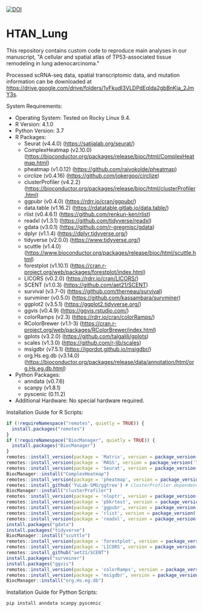 [![DOI](https://zenodo.org/badge/737005410.svg)](https://doi.org/10.5281/zenodo.15866295)

# HTAN_Lung

This repository contains custom code to reproduce main analyses in our manuscript, "A cellular and spatial atlas of TP53-associated tissue remodeling in lung adenocarcinoma."

Processed scRNA-seq data, spatial transcriptomic data, and mutation information can be downloaded at https://drive.google.com/drive/folders/1yFkudI3VLDPdEqlda2gbBnKia_2JmY3s.

System Requirements:
- Operating System: Tested on Rocky Linux 9.4.
- R Version: 4.1.0
- Python Version: 3.7
- R Packages:
  - Seurat (v4.4.0) (https://satijalab.org/seurat/)
  - ComplexHeatmap (v2.10.0) (https://bioconductor.org/packages/release/bioc/html/ComplexHeatmap.html)
  - pheatmap (v1.0.12) (https://github.com/raivokolde/pheatmap)
  - circlize (v0.4.16) (https://github.com/jokergoo/circlize)
  - clusterProfiler (v4.2.2) (https://bioconductor.org/packages/release/bioc/html/clusterProfiler.html)
  - ggpubr (v0.4.0) (https://rdrr.io/cran/ggpubr/)
  - data.table (v1.16.2) (https://rdatatable.gitlab.io/data.table/)
  - rlist (v0.4.6.1) (https://github.com/renkun-ken/rlist)
  - readxl (v1.3.1) (https://github.com/tidyverse/readxl)
  - gdata (v3.0.1) (https://github.com/r-gregmisc/gdata)
  - dplyr (v1.1.4) (https://dplyr.tidyverse.org/)
  - tidyverse (v2.0.0) (https://www.tidyverse.org/)
  - scuttle (v1.4.0) (https://www.bioconductor.org/packages/release/bioc/html/scuttle.html)
  - forestplot (v1.10.1) (https://cran.r-project.org/web/packages/forestplot/index.html)
  - LICORS (v0.2.0) (https://rdrr.io/cran/LICORS/)
  - SCENT (v1.0.3) (https://github.com/aet21/SCENT)
  - survival (v3.7-0) (https://github.com/therneau/survival)
  - survminer (v0.5.0) (https://github.com/kassambara/survminer)
  - ggplot2 (v3.5.1) (https://ggplot2.tidyverse.org/)
  - ggvis (v0.4.9) (https://ggvis.rstudio.com/)
  - colorRamps (v2.3) (https://rdrr.io/cran/colorRamps/)
  - RColorBrewer (v1.1-3) (https://cran.r-project.org/web/packages/RColorBrewer/index.html)
  - gplots (v3.2.0) (https://github.com/talgalili/gplots)
  - scales (v1.3.0) (https://github.com/r-lib/scales)
  - msigdbr (v7.5.1) (https://igordot.github.io/msigdbr/)
  - org.Hs.eg.db (v3.14.0) (https://bioconductor.org/packages/release/data/annotation/html/org.Hs.eg.db.html)
- Python Packages:
  - anndata (v0.7.6)
  - scanpy (v1.8.1)
  - pyscenic (0.11.2)
- Additional Hardware: No special hardware required.

Installation Guide for R Scripts:

```R
if (!requireNamespace("remotes", quietly = TRUE)) {
  install.packages("remotes")
}
if (!requireNamespace("BiocManager", quietly = TRUE)) {
  install.packages("BiocManager")
}
remotes::install_version(package = 'Matrix', version = package_version('1.6.4')) # Seurat dependency
remotes::install_version(package = 'MASS', version = package_version('7.3-54')) # Seurat dependency
remotes::install_version(package = 'Seurat', version = package_version('4.4.0'))
BiocManager::install("ComplexHeatmap")
remotes::install_version(package = 'pheatmap', version = package_version('1.0.12'))
remotes::install_github('YuLab-SMU/ggtree') # clusterProfiler dependency
BiocManager::install("clusterProfiler")
remotes::install_version(package = 'nloptr', version = package_version('1.2.2.2')) # ggpubr dependency
remotes::install_version(package = 'pbkrtest', version = package_version('0.5.2')) # ggpubr dependency
remotes::install_version(package = 'ggpubr', version = package_version('0.4.0'))
remotes::install_version(package = 'rlist', version = package_version('0.4.6.1'))
remotes::install_version(package = 'readxl', version = package_version('1.3.1'))
install.packages("gdata")
install.packages("tidyverse")
BiocManager::install("scuttle")
remotes::install_version(package = 'forestplot', version = package_version('1.10.1'))
remotes::install_version(package = 'LICORS', version = package_version('0.2.0'))
remotes::install_github("aet21/SCENT")
install.packages("survminer")
install.packages("ggvis")
remotes::install_version(package = 'colorRamps', version = package_version('2.3'))
remotes::install_version(package = 'msigdbr', version = package_version('7.5.1'))
BiocManager::install("org.Hs.eg.db") 
```

Installation Guide for Python Scripts:

```bash
pip install anndata scanpy pyscenic
```

